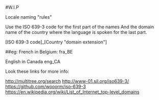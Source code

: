 #W.I.P

Locale naming "rules"

Use the ISO 639-3 code for the first part of the names
And the domain name of the country where the language is spoken for the last part.

[ISO 639-3 code]_[Country "domain extension"]

##eg:
French in Belgium:
fra_BE

English in Canada
eng_CA

Look these links for more info:

http://multitree.org/search
http://www-01.sil.org/iso639-3/
https://github.com/wooorm/iso-639-3
https://en.wikipedia.org/wiki/List_of_Internet_top-level_domains